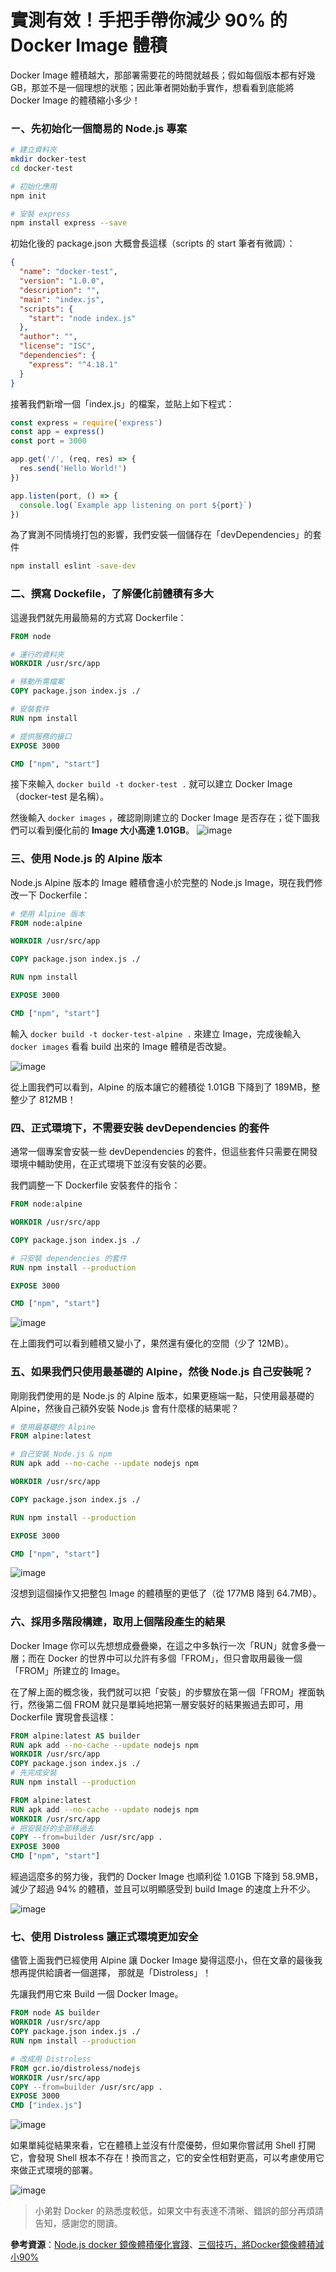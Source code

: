 # 實測有效！手把手帶你減少 90% 的 Docker Image 體積

Docker Image 體積越大，那部署需要花的時間就越長；假如每個版本都有好幾 GB，那並不是一個理想的狀態；因此筆者開始動手實作，想看看到底能將 Docker Image 的體積縮小多少！

### ㄧ、先初始化一個簡易的 Node.js 專案

```sh
# 建立資料夾
mkdir docker-test
cd docker-test

# 初始化應用
npm init

# 安裝 express
npm install express --save
```

初始化後的 package.json 大概會長這樣（scripts 的 start 筆者有微調）：

```json
{
  "name": "docker-test",
  "version": "1.0.0",
  "description": "",
  "main": "index.js",
  "scripts": {
    "start": "node index.js"
  },
  "author": "",
  "license": "ISC",
  "dependencies": {
    "express": "^4.18.1"
  }
}
```

接著我們新增一個「index.js」的檔案，並貼上如下程式：
```js
const express = require('express')
const app = express()
const port = 3000

app.get('/', (req, res) => {
  res.send('Hello World!')
})

app.listen(port, () => {
  console.log(`Example app listening on port ${port}`)
})

```

為了實測不同情境打包的影響，我們安裝一個儲存在「devDependencies」的套件
```sh
npm install eslint -save-dev
```

### 二、撰寫 Dockefile，了解優化前體積有多大

這邊我們就先用最簡易的方式寫 Dockerfile：

```Dockerfile
FROM node

# 運行的資料夾
WORKDIR /usr/src/app

# 移動所需檔案
COPY package.json index.js ./

# 安裝套件
RUN npm install

# 提供服務的接口
EXPOSE 3000

CMD ["npm", "start"]
```

接下來輸入 `docker build -t docker-test .` 就可以建立 Docker Image（docker-test 是名稱）。

然後輸入 `docker images` ，確認剛剛建立的 Docker Image 是否存在；從下圖我們可以看到優化前的 **Image 大小高達 1.01GB**。
![image](img/init-docker-images.png)

### 三、使用 Node.js 的 Alpine 版本

Node.js Alpine 版本的 Image 體積會遠小於完整的 Node.js Image，現在我們修改一下 Dockerfile：

```Dockerfile
# 使用 Alpine 版本 
FROM node:alpine

WORKDIR /usr/src/app

COPY package.json index.js ./

RUN npm install

EXPOSE 3000

CMD ["npm", "start"]
```

輸入 `docker build -t docker-test-alpine .` 來建立 Image，完成後輸入 `docker images` 看看 build 出來的 Image 體積是否改變。

![image](img/alpine-docker-images.png)

從上圖我們可以看到，Alpine 的版本讓它的體積從 1.01GB 下降到了 189MB，整整少了 812MB！

### 四、正式環境下，不需要安裝 devDependencies 的套件

通常一個專案會安裝一些 devDependencies 的套件，但這些套件只需要在開發環境中輔助使用，在正式環境下並沒有安裝的必要。

我們調整一下 Dockerfile 安裝套件的指令：

```Dockerfile
FROM node:alpine

WORKDIR /usr/src/app

COPY package.json index.js ./

# 只安裝 dependencies 的套件
RUN npm install --production

EXPOSE 3000

CMD ["npm", "start"]
```

![image](img/alpine-production-docker-images.png)

在上圖我們可以看到體積又變小了，果然還有優化的空間（少了 12MB）。

### 五、如果我們只使用最基礎的 Alpine，然後 Node.js 自己安裝呢？

剛剛我們使用的是 Node.js 的 Alpine 版本，如果更極端一點，只使用最基礎的 Alpine，然後自己額外安裝 Node.js 會有什麼樣的結果呢？

```Dockerfile
# 使用最基礎的 Alpine
FROM alpine:latest

# 自己安裝 Node.js & npm
RUN apk add --no-cache --update nodejs npm

WORKDIR /usr/src/app

COPY package.json index.js ./

RUN npm install --production

EXPOSE 3000

CMD ["npm", "start"]
```

![image](img/alpine-node-docker-images.png)

沒想到這個操作又把整包 Image 的體積壓的更低了（從 177MB 降到 64.7MB）。

### 六、採用多階段構建，取用上個階段產生的結果

Docker Image 你可以先想想成疊疊樂，在這之中多執行一次「RUN」就會多疊一層；而在 Docker 的世界中可以允許有多個「FROM」，但只會取用最後一個「FROM」所建立的 Image。

在了解上面的概念後，我們就可以把「安裝」的步驟放在第一個「FROM」裡面執行，然後第二個 FROM 就只是單純地把第一層安裝好的結果搬過去即可，用 Dockerfile 實現會長這樣：

```Dockerfile
FROM alpine:latest AS builder
RUN apk add --no-cache --update nodejs npm
WORKDIR /usr/src/app
COPY package.json index.js ./
# 先完成安裝
RUN npm install --production

FROM alpine:latest
RUN apk add --no-cache --update nodejs npm
WORKDIR /usr/src/app
# 把安裝好的全部移過去
COPY --from=builder /usr/src/app .
EXPOSE 3000
CMD ["npm", "start"]
```

經過這麼多的努力後，我們的 Docker Image 也順利從 1.01GB 下降到 58.9MB，減少了超過 94% 的體積，並且可以明顯感受到 build Image 的速度上升不少。

![image](img/alpine-stage-docker-images.png)

### 七、使用 Distroless 讓正式環境更加安全

儘管上面我們已經使用 Alpine 讓 Docker Image 變得這麼小，但在文章的最後我想再提供給讀者一個選擇，
那就是「Distroless」！

先讓我們用它來 Build 一個 Docker Image。

```Dockerfile
FROM node AS builder
WORKDIR /usr/src/app
COPY package.json index.js ./
RUN npm install --production

# 改成用 Distroless
FROM gcr.io/distroless/nodejs
WORKDIR /usr/src/app
COPY --from=builder /usr/src/app .
EXPOSE 3000
CMD ["index.js"]
```

![image](img/distroless-stage-docker-images.png)

如果單純從結果來看，它在體積上並沒有什麼優勢，但如果你嘗試用 Shell 打開它，會發現 Shell 根本不存在！換而言之，它的安全性相對更高，可以考慮使用它來做正式環境的部署。

![image](img/distroless-none-shell.png)

> 小弟對 Docker 的熟悉度較低，如果文中有表達不清晰、錯誤的部分再煩請告知，感謝您的閱讀。

**參考資源**：[Node.js docker 鏡像體積優化實踐](https://cnodejs.org/topic/5cada94fdad66d658e40782c)、[三個技巧，將Docker鏡像體積減小90%](https://www.techug.com/post/3-simple-tricks-for-smaller-docker-images/)